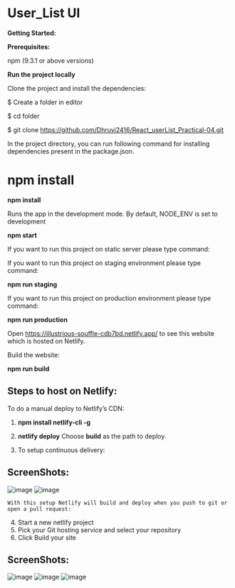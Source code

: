 # User_List UI



**Getting Started:**



**Prerequisites:**

npm (9.3.1 or above versions)

**Run the project locally**

Clone the project and install the dependencies:

$ Create a folder in editor

$ cd folder

$ git clone https://github.com/Dhruvi2416/React_userList_Practical-04.git

In the project directory, you can run following command for installing dependencies present in the package.json.


 **npm install**
=======
**npm install**


Runs the app in the development mode. By default, NODE_ENV is set to development

**npm start**


If you want to run this project on static server please type command:


If you want to run this project on staging environment please type command:

**npm run staging**

If you want to run this project on production environment please type command:

**npm run production**

Open https://illustrious-souffle-cdb7bd.netlify.app/ to see this website which is hosted on Netlify.

Build the website:

**npm run build**

## Steps to host on Netlify:

To do a manual deploy to Netlify’s CDN:

1. **npm install netlify-cli -g**
2. **netlify deploy**
Choose **build** as the path to deploy.

3. To setup continuous delivery:

## ScreenShots:
![image](https://user-images.githubusercontent.com/122339608/227785440-2124dfff-8d96-4db5-9661-219932ce30dd.png)
![image](https://user-images.githubusercontent.com/122339608/227785473-9027d270-bedc-4f38-9568-600b38684091.png)

    With this setup Netlify will build and deploy when you push to git or open a pull request:


4. Start a new netlify project
5. Pick your Git hosting service and select your repository
6. Click Build your site

## ScreenShots:

![image](https://i.ibb.co/bKtWtMD/Screenshot-from-2023-03-28-13-14-55.png)
![image](https://i.ibb.co/k2YkJfy/Screenshot-from-2023-03-28-13-11-12.png)
![image](https://i.ibb.co/mcHzDdw/Screenshot-from-2023-03-28-13-16-04.png)
